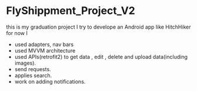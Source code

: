 # FlyShippment_Project_V2
this is my graduation project I try to develope an Android app like HitchHiker for now I 
- used adapters, nav bars  
- used MVVM architecture
- used APIs(retrofit2) to get data , edit , delete and upload data(including images).
- send requests.
- applies search.
- work on adding notifications.

